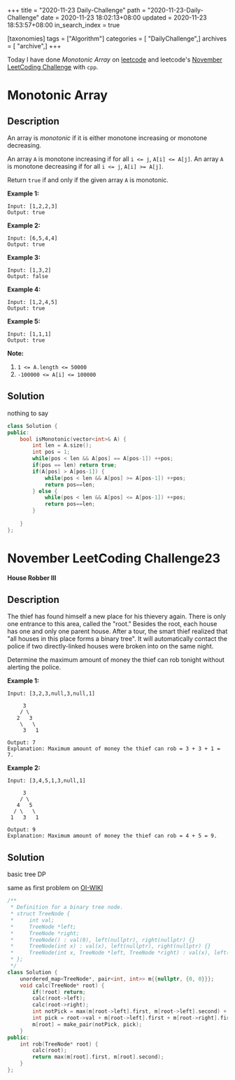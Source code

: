 +++
title = "2020-11-23 Daily-Challenge"
path = "2020-11-23-Daily-Challenge"
date = 2020-11-23 18:02:13+08:00
updated = 2020-11-23 18:53:57+08:00
in_search_index = true

[taxonomies]
tags = ["Algorithm"]
categories = [ "DailyChallenge",]
archives = [ "archive",]
+++

Today I have done *Monotonic Array* on [leetcode](https://leetcode.com/problems/monotonic-array/) and leetcode's [November LeetCoding Challenge](https://leetcode.com/explore/challenge/card/november-leetcoding-challenge/566/week-3-november-15th-november-21st/3537/) with `cpp`.

<!-- more -->

# Monotonic Array

## Description

An array is *monotonic* if it is either monotone increasing or monotone decreasing.

An array `A` is monotone increasing if for all `i <= j`, `A[i] <= A[j]`. An array `A` is monotone decreasing if for all `i <= j`, `A[i] >= A[j]`.

Return `true` if and only if the given array `A` is monotonic.

**Example 1:**

```
Input: [1,2,2,3]
Output: true
```

**Example 2:**

```
Input: [6,5,4,4]
Output: true
```

**Example 3:**

```
Input: [1,3,2]
Output: false
```

**Example 4:**

```
Input: [1,2,4,5]
Output: true
```

**Example 5:**

```
Input: [1,1,1]
Output: true
```

**Note:**

1. `1 <= A.length <= 50000`
2. `-100000 <= A[i] <= 100000`

## Solution

nothing to say

``` cpp
class Solution {
public:
    bool isMonotonic(vector<int>& A) {
        int len = A.size();
        int pos = 1;
        while(pos < len && A[pos] == A[pos-1]) ++pos;
        if(pos == len) return true;
        if(A[pos] > A[pos-1]) {
            while(pos < len && A[pos] >= A[pos-1]) ++pos;
            return pos==len;
        } else {
            while(pos < len && A[pos] <= A[pos-1]) ++pos;
            return pos==len;
        }
        
    }
};
```

# November LeetCoding Challenge23

**House Robber III**

## Description

The thief has found himself a new place for his thievery again. There is only one entrance to this area, called the "root." Besides the root, each house has one and only one parent house. After a tour, the smart thief realized that "all houses in this place forms a binary tree". It will automatically contact the police if two directly-linked houses were broken into on the same night.

Determine the maximum amount of money the thief can rob tonight without alerting the police.

**Example 1:**

```
Input: [3,2,3,null,3,null,1]

     3
    / \
   2   3
    \   \ 
     3   1

Output: 7 
Explanation: Maximum amount of money the thief can rob = 3 + 3 + 1 = 7.
```

**Example 2:**

```
Input: [3,4,5,1,3,null,1]

     3
    / \
   4   5
  / \   \ 
 1   3   1

Output: 9
Explanation: Maximum amount of money the thief can rob = 4 + 5 = 9.
```

## Solution

basic tree DP

same as first problem on [OI-WIKI](https://oi-wiki.org/dp/tree/)

``` cpp
/**
 * Definition for a binary tree node.
 * struct TreeNode {
 *     int val;
 *     TreeNode *left;
 *     TreeNode *right;
 *     TreeNode() : val(0), left(nullptr), right(nullptr) {}
 *     TreeNode(int x) : val(x), left(nullptr), right(nullptr) {}
 *     TreeNode(int x, TreeNode *left, TreeNode *right) : val(x), left(left), right(right) {}
 * };
 */
class Solution {
    unordered_map<TreeNode*, pair<int, int>> m{{nullptr, {0, 0}}};
    void calc(TreeNode* root) {
        if(!root) return;
        calc(root->left);
        calc(root->right);
        int notPick = max(m[root->left].first, m[root->left].second) + max(m[root->right].first, m[root->right].second);
        int pick = root->val + m[root->left].first + m[root->right].first;
        m[root] = make_pair(notPick, pick);
    }
public:
    int rob(TreeNode* root) {
        calc(root);
        return max(m[root].first, m[root].second);
    }
};
```
